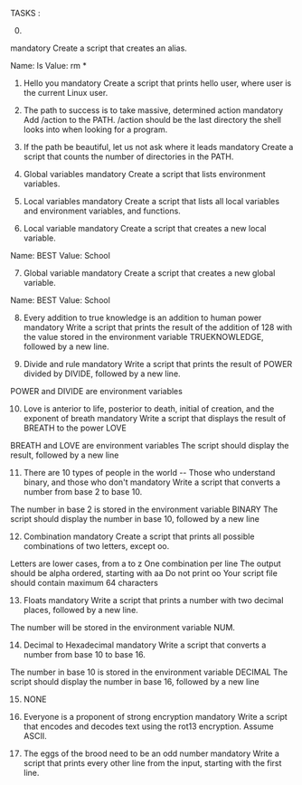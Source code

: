 TASKS :

0. <o>
mandatory
Create a script that creates an alias.

Name: ls
Value: rm *


1. Hello you
mandatory
Create a script that prints hello user, where user is the current Linux user.


2. The path to success is to take massive, determined action
mandatory
Add /action to the PATH. /action should be the last directory the shell looks into when looking for a program.


3. If the path be beautiful, let us not ask where it leads
mandatory
Create a script that counts the number of directories in the PATH.


4. Global variables
mandatory
Create a script that lists environment variables.


5. Local variables
mandatory
Create a script that lists all local variables and environment variables, and functions.


6. Local variable
mandatory
Create a script that creates a new local variable.

Name: BEST
Value: School


7. Global variable
mandatory
Create a script that creates a new global variable.

Name: BEST
Value: School


8. Every addition to true knowledge is an addition to human power
mandatory
Write a script that prints the result of the addition of 128 with the value stored in the environment variable TRUEKNOWLEDGE, followed by a new line.


9. Divide and rule
mandatory
Write a script that prints the result of POWER divided by DIVIDE, followed by a new line.

POWER and DIVIDE are environment variables


10. Love is anterior to life, posterior to death, initial of creation, and the exponent of breath
mandatory
Write a script that displays the result of BREATH to the power LOVE

BREATH and LOVE are environment variables
The script should display the result, followed by a new line


11. There are 10 types of people in the world -- Those who understand binary, and those who don't
mandatory
Write a script that converts a number from base 2 to base 10.

The number in base 2 is stored in the environment variable BINARY
The script should display the number in base 10, followed by a new line


12. Combination
mandatory
Create a script that prints all possible combinations of two letters, except oo.

Letters are lower cases, from a to z
One combination per line
The output should be alpha ordered, starting with aa
Do not print oo
Your script file should contain maximum 64 characters


13. Floats
mandatory
Write a script that prints a number with two decimal places, followed by a new line.

The number will be stored in the environment variable NUM.


14. Decimal to Hexadecimal
mandatory
Write a script that converts a number from base 10 to base 16.

The number in base 10 is stored in the environment variable DECIMAL
The script should display the number in base 16, followed by a new line


15. NONE



16. Everyone is a proponent of strong encryption
mandatory
Write a script that encodes and decodes text using the rot13 encryption. Assume ASCII.


17. The eggs of the brood need to be an odd number
mandatory
Write a script that prints every other line from the input, starting with the first line.



